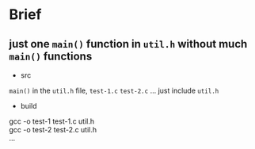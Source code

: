 # Brief 
## just one `main()` function in `util.h` without much `main()` functions
* src

`main()` in the `util.h` file, `test-1.c` `test-2.c` ... just include `util.h`

* build

gcc -o test-1 test-1.c util.h <br>
gcc -o test-2 test-2.c util.h <br>
...
